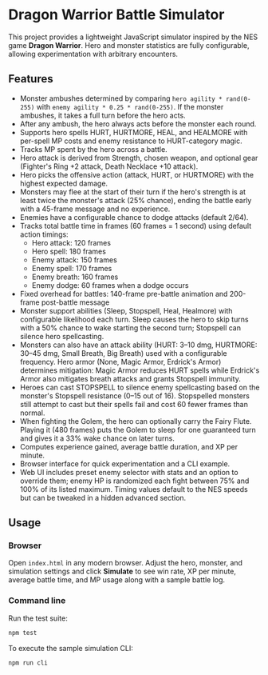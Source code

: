 # Dragon Warrior Battle Simulator

This project provides a lightweight JavaScript simulator inspired by the NES game **Dragon Warrior**. Hero and monster statistics are fully configurable, allowing experimentation with arbitrary encounters.

## Features
- Monster ambushes determined by comparing `hero agility * rand(0-255)` with `enemy agility * 0.25 * rand(0-255)`. If the monster ambushes, it takes a full turn before the hero acts.
- After any ambush, the hero always acts before the monster each round.
- Supports hero spells HURT, HURTMORE, HEAL, and HEALMORE with per-spell MP costs and enemy resistance to HURT-category magic.
- Tracks MP spent by the hero across a battle.
- Hero attack is derived from Strength, chosen weapon, and optional gear (Fighter's Ring +2 attack, Death Necklace +10 attack).
- Hero picks the offensive action (attack, HURT, or HURTMORE) with the highest expected damage.
- Monsters may flee at the start of their turn if the hero's strength is at least twice the monster's attack (25% chance), ending the battle early with a 45-frame message and no experience.
- Enemies have a configurable chance to dodge attacks (default 2/64).
- Tracks total battle time in frames (60 frames = 1 second) using default action timings:
  - Hero attack: 120 frames
  - Hero spell: 180 frames
  - Enemy attack: 150 frames
  - Enemy spell: 170 frames
  - Enemy breath: 160 frames
  - Enemy dodge: 60 frames when a dodge occurs
- Fixed overhead for battles: 140-frame pre-battle animation and 200-frame post-battle message
- Monster support abilities (Sleep, Stopspell, Heal, Healmore) with configurable likelihood each turn. Sleep causes the hero to skip turns with a 50% chance to wake starting the second turn; Stopspell can silence hero spellcasting.
- Monsters can also have an attack ability (HURT: 3–10 dmg, HURTMORE: 30–45 dmg, Small Breath, Big Breath) used with a configurable frequency. Hero armor (None, Magic Armor, Erdrick's Armor) determines mitigation: Magic Armor reduces HURT spells while Erdrick's Armor also mitigates breath attacks and grants Stopspell immunity.
- Heroes can cast STOPSPELL to silence enemy spellcasting based on the monster's Stopspell resistance (0–15 out of 16). Stopspelled monsters still attempt to cast but their spells fail and cost 60 fewer frames than normal.
- When fighting the Golem, the hero can optionally carry the Fairy Flute. Playing it (480 frames) puts the Golem to sleep for one guaranteed turn and gives it a 33% wake chance on later turns.
- Computes experience gained, average battle duration, and XP per minute.
- Browser interface for quick experimentation and a CLI example.
- Web UI includes preset enemy selector with stats and an option to override them; enemy HP is randomized each fight between 75% and 100% of its listed maximum. Timing values default to the NES speeds but can be tweaked in a hidden advanced section.

## Usage
### Browser
Open `index.html` in any modern browser. Adjust the hero, monster, and simulation settings and click **Simulate** to see win rate, XP per minute, average battle time, and MP usage along with a sample battle log.

### Command line
Run the test suite:

```bash
npm test
```

To execute the sample simulation CLI:

```bash
npm run cli
```
